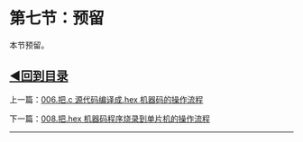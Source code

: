 # 第七节：预留

本节预留。

## [◀回到目录](https://xdrive5.github.io/mcu_frame_2019/000.目录)
上一篇：[006.把.c 源代码编译成.hex 机器码的操作流程](https://xdrive5.github.io/mcu_frame_2019/006.把.c%20源代码编译成.hex%20机器码的操作流程)

下一篇：[008.把.hex 机器码程序烧录到单片机的操作流程](https://xdrive5.github.io/mcu_frame_2019/008.把.hex%20机器码程序烧录到单片机的操作流程)

***
